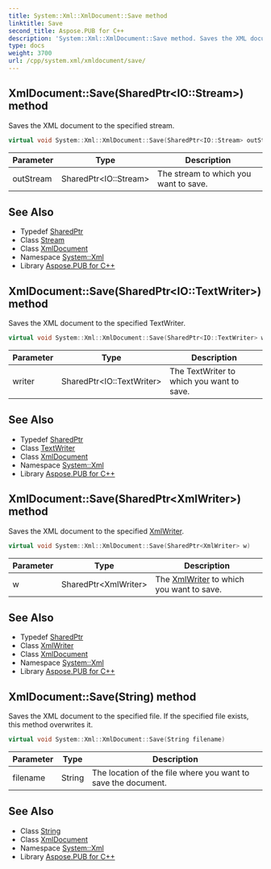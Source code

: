 ```yaml
---
title: System::Xml::XmlDocument::Save method
linktitle: Save
second_title: Aspose.PUB for C++
description: 'System::Xml::XmlDocument::Save method. Saves the XML document to the specified stream in C++.'
type: docs
weight: 3700
url: /cpp/system.xml/xmldocument/save/
---
```

## XmlDocument::Save(SharedPtr\<IO::Stream\>) method


Saves the XML document to the specified stream.

```cpp
virtual void System::Xml::XmlDocument::Save(SharedPtr<IO::Stream> outStream)
```


| Parameter | Type | Description |
| --- | --- | --- |
| outStream | SharedPtr\<IO::Stream\> | The stream to which you want to save. |

## See Also

* Typedef [SharedPtr](../../../system/sharedptr/)
* Class [Stream](../../../system.io/stream/)
* Class [XmlDocument](../)
* Namespace [System::Xml](../../)
* Library [Aspose.PUB for C++](../../../)
## XmlDocument::Save(SharedPtr\<IO::TextWriter\>) method


Saves the XML document to the specified TextWriter.

```cpp
virtual void System::Xml::XmlDocument::Save(SharedPtr<IO::TextWriter> writer)
```


| Parameter | Type | Description |
| --- | --- | --- |
| writer | SharedPtr\<IO::TextWriter\> | The TextWriter to which you want to save. |

## See Also

* Typedef [SharedPtr](../../../system/sharedptr/)
* Class [TextWriter](../../../system.io/textwriter/)
* Class [XmlDocument](../)
* Namespace [System::Xml](../../)
* Library [Aspose.PUB for C++](../../../)
## XmlDocument::Save(SharedPtr\<XmlWriter\>) method


Saves the XML document to the specified [XmlWriter](../../xmlwriter/).

```cpp
virtual void System::Xml::XmlDocument::Save(SharedPtr<XmlWriter> w)
```


| Parameter | Type | Description |
| --- | --- | --- |
| w | SharedPtr\<XmlWriter\> | The [XmlWriter](../../xmlwriter/) to which you want to save. |

## See Also

* Typedef [SharedPtr](../../../system/sharedptr/)
* Class [XmlWriter](../../xmlwriter/)
* Class [XmlDocument](../)
* Namespace [System::Xml](../../)
* Library [Aspose.PUB for C++](../../../)
## XmlDocument::Save(String) method


Saves the XML document to the specified file. If the specified file exists, this method overwrites it.

```cpp
virtual void System::Xml::XmlDocument::Save(String filename)
```


| Parameter | Type | Description |
| --- | --- | --- |
| filename | String | The location of the file where you want to save the document. |

## See Also

* Class [String](../../../system/string/)
* Class [XmlDocument](../)
* Namespace [System::Xml](../../)
* Library [Aspose.PUB for C++](../../../)
